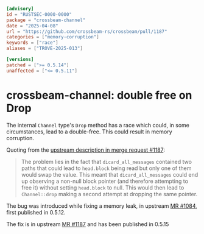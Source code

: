 ```toml
[advisory]
id = "RUSTSEC-0000-0000"
package = "crossbeam-channel"
date = "2025-04-08"
url = "https://github.com/crossbeam-rs/crossbeam/pull/1187"
categories = ["memory-corruption"]
keywords = ["race"]
aliases = ["TROVE-2025-013"]

[versions]
patched = [">= 0.5.14"]
unaffected = ["<= 0.5.11"]
```

# crossbeam-channel: double free on Drop

The internal `Channel` type's `Drop` method has a race
which could, in some circumstances, lead to a double-free.
This could result in memory corruption.

Quoting from the
[upstream description in merge request \#1187](https://github.com/crossbeam-rs/crossbeam/pull/1187#issue-2980761131):

> The problem lies in the fact that `dicard_all_messages` contained two paths that could lead to `head.block` being read but only one of them would swap the value. This meant that `dicard_all_messages` could end up observing a non-null block pointer (and therefore attempting to free it) without setting `head.block` to null. This would then lead to `Channel::drop` making a second attempt at dropping the same pointer.

The bug was introduced while fixing a memory leak, in
upstream [MR \#1084](https://github.com/crossbeam-rs/crossbeam/pull/1084),
first published in 0.5.12.

The fix is in
upstream [MR \#1187](https://github.com/crossbeam-rs/crossbeam/pull/1187)
and has been published in 0.5.15
